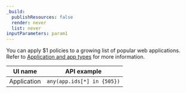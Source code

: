 ```yaml
---
_build:
  publishResources: false
  render: never
  list: never
inputParameters: param1
---
```


You can apply $1 policies to a growing list of popular web applications. Refer to [Application and app types](/cloudflare-one/policies/gateway/application-app-types) for more information.

| UI name     | API example                |
| ----------- | -------------------------- |
| Application | `any(app.ids[*] in {505})` |
